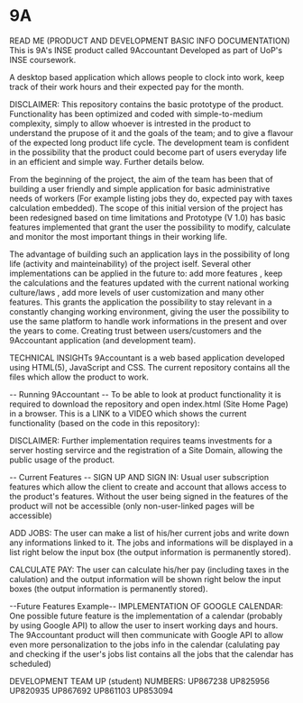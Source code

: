 # 9A 
READ ME (PRODUCT AND DEVELOPMENT BASIC INFO DOCUMENTATION)
This is 9A's INSE product called 9Accountant
Developed as part of UoP's INSE coursework.

A desktop based application which allows people to clock into work,  keep track of their work hours and their expected pay for the month.

DISCLAIMER: This repository contains the basic prototype of the product. Functionality has been optimized and coded with simple-to-medium complexity, simply to allow whoever is intrested in the product to understand the prupose of it and the goals of the team; and to give a flavour of the expected long product life cycle. The development team is confident in the possibility that the product could become part of users everyday life in an efficient and simple way. Further details below.


From the beginning of the project, the aim of the team has been that of building a user friendly and simple application for basic administrative needs of workers (For example listing jobs they do, expected pay with taxes calculation embedded).
The scope of this initial version of the project has been redesigned based on time limitations and Prototype (V 1.0) has basic features implemented that grant the user the possibility to modify, calculate and monitor the most important things in their working life.

The advantage of building such an application lays in the possibility of long life (activity and mainteinability) of the project iself. Several other implementations can be applied in the future to: add more features , keep the calculations and the features updated with the current national working culture/laws , add more levels of user customization and many other features.
This grants the application the possibility to stay relevant in a constantly changing working environment, giving the user the possibility to use the same platform to handle work informations in the present and over the years to come. Creating trust between users/customers and the 9Accountant application (and development team).


TECHNICAL INSIGHTs
9Accountant is a web based application developed using HTML(5), JavaScript and CSS.
The current repository contains all the files which allow the product to work.

-- Running 9Accountant --
To be able to look at product functionality it is required to download the repository and open index.html (Site Home Page) in a browser.
This is a LINK to a VIDEO which shows the current functionality (based on the code in this repository):
<!-- put link to video here -->
DISCLAIMER: Further implementation requires teams investments for a server hosting servirce and the registration of a Site Domain, allowing the public usage of the product.

-- Current Features --
SIGN UP AND SIGN IN: Usual user subscription features which allow the client to create and account that allows access to the product's features. Without the user being signed in the features of the product will not be accessible (only non-user-linked pages will be accessible)

ADD JOBS: The user can make a list of his/her current jobs and write down any informations linked to it. The jobs and informations will be displayed in a list right below the input box (the output information is permanently stored).

CALCULATE PAY: The user can calculate his/her pay (including taxes in the calulation) and the output information will be shown right below the input boxes (the output information is permanently stored).

--Future Features Example--
IMPLEMENTATION OF GOOGLE CALENDAR: One possible future feature is the implementation of a calendar (probably by using Google API) to allow the user to insert working days and hours. The 9Accountant product will then communicate with Google API to allow even more personalization to the jobs info in the calendar (calulating pay and checking if the user's jobs list contains all the jobs that the calendar has scheduled) 

DEVELOPMENT TEAM UP (student) NUMBERS:
UP867238
UP825956
UP820935
UP867692
UP861103
UP853094

